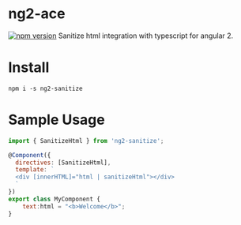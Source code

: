 # ng2-ace

[![npm version](https://badge.fury.io/js/ng2-sanitize.svg)](https://www.npmjs.com/package/ng2-sanitize) 
Sanitize html integration with typescript for angular 2.

# Install
`npm i -s ng2-sanitize`

# Sample Usage

```js
import { SanitizeHtml } from 'ng2-sanitize';

@Component({
  directives: [SanitizeHtml],
  template: `
  <div [innerHTML]="html | sanitizeHtml"></div>
  `
})
export class MyComponent {
    text:html = "<b>Welcome</b>";
}
```